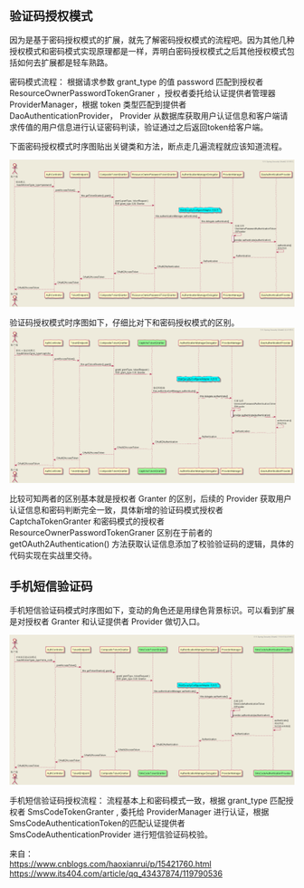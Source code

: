 
## 验证码授权模式

因为是基于密码授权模式的扩展，就先了解密码授权模式的流程吧。因为其他几种授权模式和密码模式实现原理都是一样，弄明白密码授权模式之后其他授权模式包括如何去扩展都是轻车熟路。

密码模式流程： 根据请求参数 grant_type 的值 password 匹配到授权者 ResourceOwnerPasswordTokenGraner ，授权者委托给认证提供者管理器 ProviderManager，根据 token 类型匹配到提供者 DaoAuthenticationProvider， Provider 从数据库获取用户认证信息和客户端请求传值的用户信息进行认证密码判读，验证通过之后返回token给客户端。

下面密码授权模式时序图贴出关键类和方法，断点走几遍流程就应该知道流程。

![img.png](images/img.png)

验证码授权模式时序图如下，仔细比对下和密码授权模式的区别。
![img.png](images/img2.png)

比较可知两者的区别基本就是授权者 Granter 的区别，后续的 Provider 获取用户认证信息和密码判断完全一致，具体新增的验证码模式授权者 CaptchaTokenGranter 和密码模式的授权者 ResourceOwnerPasswordTokenGraner 区别在于前者的 getOAuth2Authentication() 方法获取认证信息添加了校验验证码的逻辑，具体的代码实现在实战里交待。

## 手机短信验证码

手机短信验证码模式时序图如下，变动的角色还是用绿色背景标识。可以看到扩展是对授权者 Granter 和认证提供者 Provider 做切入口。

![img.png](images/img3.png)

手机短信验证码授权流程： 流程基本上和密码模式一致，根据 grant_type 匹配授权者 SmsCodeTokenGranter , 委托给 ProviderManager 进行认证，根据 SmsCodeAuthenticationToken的匹配认证提供者 SmsCodeAuthenticationProvider 进行短信验证码校验。

来自：  
https://www.cnblogs.com/haoxianrui/p/15421760.html
https://www.its404.com/article/qq_43437874/119790536